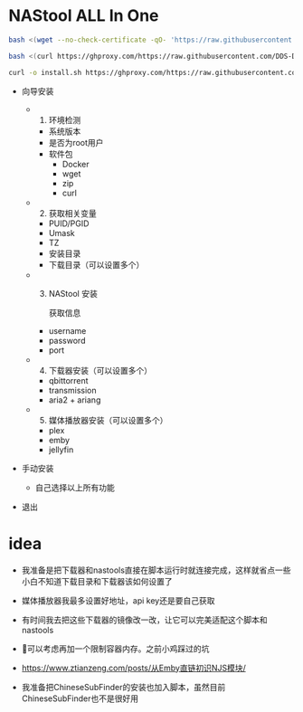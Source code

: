 # NAStool ALL In One

```bash
bash <(wget --no-check-certificate -qO- 'https://raw.githubusercontent.com/DDS-Derek/VideoLab/master/nas-tools-all-in-one/install.sh')
```
```bash
bash <(curl https://ghproxy.com/https://raw.githubusercontent.com/DDS-Derek/VideoLab/master/nas-tools-all-in-one/install.sh)
```
```bash
curl -o install.sh https://ghproxy.com/https://raw.githubusercontent.com/DDS-Derek/VideoLab/master/nas-tools-all-in-one/install.sh && bash install.sh && rm install.sh
```

- 向导安装

  - 1. 环境检测

    - 系统版本
    - 是否为root用户
    - 软件包
      - Docker
      - wget
      - zip
      - curl

  - 2. 获取相关变量

    - PUID/PGID
    - Umask
    - TZ
    - 安装目录
    - 下载目录（可以设置多个）

  - 3. NAStool 安装

       获取信息

    - username
    - password
    - port

  - 4. 下载器安装（可以设置多个）

    - qbittorrent
    - transmission
    - aria2 + ariang

  - 5. 媒体播放器安装（可以设置多个）

    - plex
    - emby
    - jellyfin

- 手动安装
   - 自己选择以上所有功能
- 退出


# idea

- 我准备是把下载器和nastools直接在脚本运行时就连接完成，这样就省点一些小白不知道下载目录和下载器该如何设置了

- 媒体播放器我最多设置好地址，api key还是要自己获取

- 有时间我去把这些下载器的镜像改一改，让它可以完美适配这个脚本和nastools

- 🤣可以考虑再加一个限制容器内存。之前小鸡踩过的坑

- https://www.ztianzeng.com/posts/从Emby直链初识NJS模块/

- 我准备把ChineseSubFinder的安装也加入脚本，虽然目前ChineseSubFinder也不是很好用
